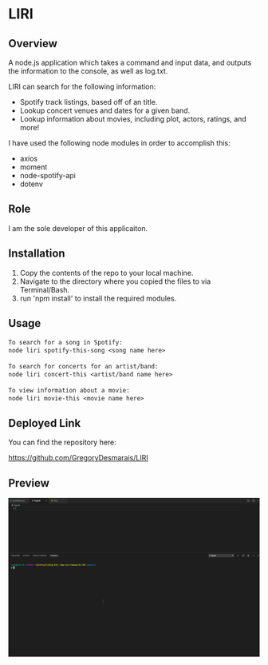 # LIRI

## Overview
A node.js application which takes a command and input data, and outputs the information to the console, as well as log.txt.

LIRI can search for the following information:
- Spotify track listings, based off of an title.
- Lookup concert venues and dates for a given band.
- Lookup information about movies,  including plot, actors, ratings, and more!

I have used the following node modules in order to accomplish this:
- axios
- moment
- node-spotify-api
- dotenv

## Role 
I am the sole developer of this applicaiton.

## Installation
1. Copy the contents of the repo to your local machine.
2. Navigate to the directory where you copied the files to via Terminal/Bash.
3. run 'npm install' to install the required modules.

<!-- You will need to retrieve your own Spotify API keys for this to work.  You can accomplish this by doing the following:

1. Navigate to https://developer.spotify.com/my-applications/#!/
2. Login with your existing Spotify account, or, create a new account.
3. Once logged in, navigate to https://developer.spotify.com/my-applications/#!/applications/create
4. Regester a new application.  You can name this anything you want.  Click "Complete" once finished.
5. On the next screen, you should see your  -->

## Usage
    To search for a song in Spotify:
    node liri spotify-this-song <song name here>

    To search for concerts for an artist/band:
    node liri concert-this <artist/band name here>

    To view information about a movie:
    node liri movie-this <movie name here>

## Deployed Link
You can find the repository here:

https://github.com/GregoryDesmarais/LIRI

## Preview
![Preview of LIRI in action!](https://github.com/GregoryDesmarais/LIRI/blob/master/liri.gif)